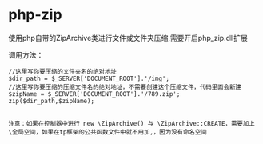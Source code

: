 # php-zip

使用php自带的ZipArchive类进行文件或文件夹压缩,需要开启php_zip.dll扩展

调用方法：
	
	//这里写你要压缩的文件夹名的绝对地址
	$dir_path = $_SERVER['DOCUMENT_ROOT'].'/img'; 
	//这里写你要压缩的压缩文件名的绝对地址，不需要创建这个压缩文件，代码里面会新建
	$zipName = $_SERVER['DOCUMENT_ROOT'].'/789.zip';  
	zip($dir_path,$zipName);


	注意：如果在控制器中进行 new \ZipArchive() 与 \ZipArchive::CREATE，需要加上\全局空间，如果在tp框架的公共函数文件中就不用加,，因为没有命名空间

